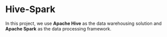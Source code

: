 # Hive-Spark
<p>In this project, we use <strong data-start="119" data-end="134">Apache Hive</strong> as the data warehousing solution and <strong data-start="172" data-end="188">Apache Spark</strong> as the data processing framework.</p>
<p><strong>&nbsp;</strong></p>
